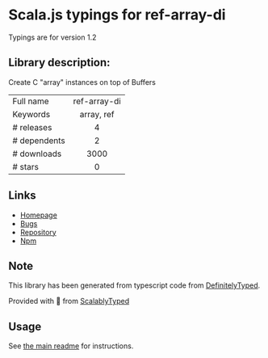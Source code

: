 
# Scala.js typings for ref-array-di

Typings are for version 1.2

## Library description:
Create C "array" instances on top of Buffers

|                    |                 |
| ------------------ | :-------------: |
| Full name          | ref-array-di |
| Keywords           | array, ref |
| # releases         | 4 |
| # dependents       | 2 |
| # downloads        | 3000 |
| # stars            | 0 |

## Links
- [Homepage](https://github.com/node-ffi-napi/ref-array-di#readme)
- [Bugs](https://github.com/node-ffi-napi/ref-array-di/issues)
- [Repository](https://github.com/node-ffi-napi/ref-array-di)
- [Npm](https://www.npmjs.com/package/ref-array-di)
    


## Note
This library has been generated from typescript code from [DefinitelyTyped](https://definitelytyped.org).

Provided with :purple_heart: from [ScalablyTyped](https://github.com/oyvindberg/ScalablyTyped)

## Usage
See [the main readme](../../readme.md) for instructions.


